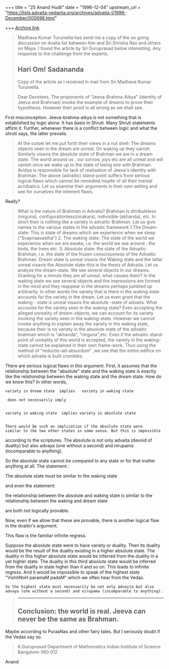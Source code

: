 +++
title = "25 Anand Hudli"
date = "1996-12-04"
upstream_url = "https://lists.advaita-vedanta.org/archives/advaita-l/1996-December/005698.html"

+++
[Archive link](https://lists.advaita-vedanta.org/archives/advaita-l/1996-December/005698.html)

>
> Madhava Kumar Turumella has send me a copy of the on going discussion on
> dvaita list between him and Sri Shrisha Rao and others on Maya.  I found
> the article by Sri Guruprasad below interesting. Any response to the
> challenge from the experts.
>
> Hari Om!
> Sadananda
> -----------------------------------------------------------------------------
> Copy of the article as I received in mail from Sri Madhava Kumar Turumella.
>
> Dear Devotees,
>    The proponents of "Jeeva-Brahma-Aikya" (identity of Jeeva and
> Brahman) invoke the example of dreams to prove their hypothesis.
> However their proof is all wrong as we shall see.

   First misconception. Jeeva-brahma-aikya is not something that is
   established by logic alone. It has basis in Shruti. Many Shruti
    statements affirm it. Further, whenever there is a conflict between
   logic and what the shruti says, the latter prevails.

>   At the outset let me put forth their views in a nut shell:
>   The dreams objects seen in the dream are unreal. On waking up they
> vanish. Similarly visavis the absolute state of Brahman we are in a
> dream state. The world around us , our sorrow, joys etc are all
> unreal and will vanish once we wake up to the state of being one with
> Brahman. Avidya is responsible for lack of realisation of Jeeva's
> identity with Brahman.
>    The above (advaitic) stand-point suffers from serious logical
> flaws which cannot be remedied inspite of all their mental
> acrobatics. Let us examine their arguments in their own setting
> and see for ourselves the inherent flaws.

   Really?

>    What is the nature of Brahman in Advaita? Brahman is
> attributeless (nirguna), configurationless(nirakara), indivisible
> (akhanda), etc. In short their is nothing like a variety in advaitic
> Brahman.
>    Let us give names to the various states in the advaitic framework
> 1.The Dream-state: This is state of dreams which we experience
> when we sleep ("Svapnaavastha")
> 2. The waking state: The state of the world we experience when we are
> awake, i.e. the world we see around ; the birds, the trees etc.
> 3. Absolute state: the state of the Advaitic Brahman, i.e. the state
>  of the frozen consciousness of the Advaitic Brahman.
>     Dream state is unreal visavis the Waking state and the latter
> unreal visavis the Absolute state-this is the thesis of Advaita.
>    Let us analyse the dream-state. We see several objects in our
> dreams. Granting for a minute they are all unreal, what causes them?
> In the waking state we see several objects and the impressions are
> formed in the mind  and they reappear in the dreams perhaps jumbled
> up arbitrarily. In other words the variety that is there in the
> waking state accounts for the variety in the dream. Let us even grant
> that the waking - state is unreal visavis the absolute -state of
> advaita. What accounts for the variety seen in the waking state?
> Even accepting the alleged unreality of dream-objects, we can account
> for its variety invoking the variety seen in the waking-state.
> However we cannot invoke anything to explain away the variety in the
> waking state, because their is no variety in the absolute state of
> the advaitic brahman which is "akhanda", "nirguna",etc. Even if the
> advaitic stand-point of unreality of this world is accepted, the
> variety in the waking-state cannot be explained in their own
> frame-work. Thus using the method of "reductio-ad-absurdum" ,we
> see that the entire edifice on which advaita is built crumbles.

   There are serious logical flaws in *this* argument. First, it assumes
   that the relationship between the "absolute" state and the waking
   state is exactly like the relationship between the waking state
   and the dream state. How do we know this? In other words,

    variety in dream state  implies   variety in waking state

     does not necessarily imply


    variety in waking state  implies variety in absolute state


    There would be such an implication if the absolute state were
    similar to the two other states in some sense. But this is impossible
   according to the scriptures. The absolute is not only advaita (devoid
   of duality) but also advaya (one without a second) and nirupama
   (incomparable to anything).

   So the absolute state cannot be compared to any state or for that matter
   anything at all.  The statement :

   The absolute state must be similar to the waking state

   and even the statement:

   the relationship between the absolute and waking state is similar
   to the relationship between the waking and dream state

   are both not logically provable.


   Now, even if we allow that these are provable, there is another
   logical flaw in the dvaitin's argument.

   This flaw is the familiar infinite regress.

   Suppose the absolute state were to have variety or duality. Then
   its duality would be the result of the duality existing in a
   higher absolute state. The duality in this higher absolute state
   would be inferred from the duality in a yet higher state. The
   duality in this third absolute state would be inferred from the
   duality in state higher than it and so on. This leads to infinite
   regress. And it would be impossible to speak of the highest state
   "VishhNoH paramaM padaM" which we often hear from the Vedas.

    So the highest state must necessarily be not only advaita but also
    advaya (one without a second) and nirupama (incomparable to anything).


> ------------------------------------------------------------------------
> Conclusion: the world is real. Jeeva can never be the same as
> Brahman.
> ----------------------------------------------------------------------

  Maybe according to PuraaNas and other fairy tales. But I seriously doubt
  if the Vedas say so.

> K.Guruprasad
> Department of Mathematics
> Indian Institute of Science
> Bangalore-560 012


 Anand

